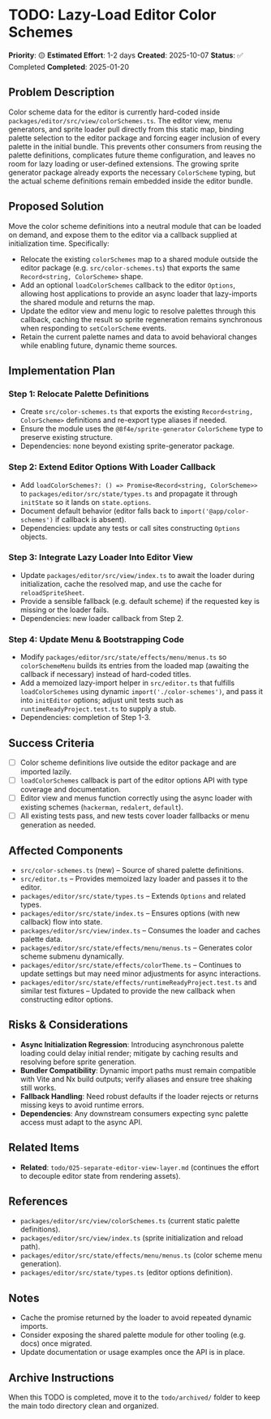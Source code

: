 # TODO: Lazy-Load Editor Color Schemes

**Priority**: 🟡
**Estimated Effort**: 1-2 days
**Created**: 2025-10-07
**Status**: ✅ Completed
**Completed**: 2025-01-20

## Problem Description

Color scheme data for the editor is currently hard-coded inside `packages/editor/src/view/colorSchemes.ts`. The editor view, menu generators, and sprite loader pull directly from this static map, binding palette selection to the editor package and forcing eager inclusion of every palette in the initial bundle. This prevents other consumers from reusing the palette definitions, complicates future theme configuration, and leaves no room for lazy loading or user-defined extensions. The growing sprite generator package already exports the necessary `ColorScheme` typing, but the actual scheme definitions remain embedded inside the editor bundle.

## Proposed Solution

Move the color scheme definitions into a neutral module that can be loaded on demand, and expose them to the editor via a callback supplied at initialization time. Specifically:
- Relocate the existing `colorSchemes` map to a shared module outside the editor package (e.g. `src/color-schemes.ts`) that exports the same `Record<string, ColorScheme>` shape.
- Add an optional `loadColorSchemes` callback to the editor `Options`, allowing host applications to provide an async loader that lazy-imports the shared module and returns the map.
- Update the editor view and menu logic to resolve palettes through this callback, caching the result so sprite regeneration remains synchronous when responding to `setColorScheme` events.
- Retain the current palette names and data to avoid behavioral changes while enabling future, dynamic theme sources.

## Implementation Plan

### Step 1: Relocate Palette Definitions
- Create `src/color-schemes.ts` that exports the existing `Record<string, ColorScheme>` definitions and re-export type aliases if needed.
- Ensure the module uses the `@8f4e/sprite-generator` `ColorScheme` type to preserve existing structure.
- Dependencies: none beyond existing sprite-generator package.

### Step 2: Extend Editor Options With Loader Callback
- Add `loadColorSchemes?: () => Promise<Record<string, ColorScheme>>` to `packages/editor/src/state/types.ts` and propagate it through `initState` so it lands on `state.options`.
- Document default behavior (editor falls back to `import('@app/color-schemes')` if callback is absent).
- Dependencies: update any tests or call sites constructing `Options` objects.

### Step 3: Integrate Lazy Loader Into Editor View
- Update `packages/editor/src/view/index.ts` to await the loader during initialization, cache the resolved map, and use the cache for `reloadSpriteSheet`.
- Provide a sensible fallback (e.g. default scheme) if the requested key is missing or the loader fails.
- Dependencies: new loader callback from Step 2.

### Step 4: Update Menu & Bootstrapping Code
- Modify `packages/editor/src/state/effects/menu/menus.ts` so `colorSchemeMenu` builds its entries from the loaded map (awaiting the callback if necessary) instead of hard-coded titles.
- Add a memoized lazy-import helper in `src/editor.ts` that fulfills `loadColorSchemes` using dynamic `import('./color-schemes')`, and pass it into `initEditor` options; adjust unit tests such as `runtimeReadyProject.test.ts` to supply a stub.
- Dependencies: completion of Step 1-3.

## Success Criteria

- [ ] Color scheme definitions live outside the editor package and are imported lazily.
- [ ] `loadColorSchemes` callback is part of the editor options API with type coverage and documentation.
- [ ] Editor view and menus function correctly using the async loader with existing schemes (`hackerman`, `redalert`, `default`).
- [ ] All existing tests pass, and new tests cover loader fallbacks or menu generation as needed.

## Affected Components

- `src/color-schemes.ts` (new) – Source of shared palette definitions.
- `src/editor.ts` – Provides memoized lazy loader and passes it to the editor.
- `packages/editor/src/state/types.ts` – Extends `Options` and related types.
- `packages/editor/src/state/index.ts` – Ensures options (with new callback) flow into state.
- `packages/editor/src/view/index.ts` – Consumes the loader and caches palette data.
- `packages/editor/src/state/effects/menu/menus.ts` – Generates color scheme submenu dynamically.
- `packages/editor/src/state/effects/colorTheme.ts` – Continues to update settings but may need minor adjustments for async interactions.
- `packages/editor/src/state/effects/runtimeReadyProject.test.ts` and similar test fixtures – Updated to provide the new callback when constructing editor options.

## Risks & Considerations

- **Async Initialization Regression**: Introducing asynchronous palette loading could delay initial render; mitigate by caching results and resolving before sprite generation.
- **Bundler Compatibility**: Dynamic import paths must remain compatible with Vite and Nx build outputs; verify aliases and ensure tree shaking still works.
- **Fallback Handling**: Need robust defaults if the loader rejects or returns missing keys to avoid runtime errors.
- **Dependencies**: Any downstream consumers expecting sync palette access must adapt to the async API.

## Related Items

- **Related**: `todo/025-separate-editor-view-layer.md` (continues the effort to decouple editor state from rendering assets).

## References

- `packages/editor/src/view/colorSchemes.ts` (current static palette definitions).
- `packages/editor/src/view/index.ts` (sprite initialization and reload path).
- `packages/editor/src/state/effects/menu/menus.ts` (color scheme menu generation).
- `packages/editor/src/state/types.ts` (editor options definition).

## Notes

- Cache the promise returned by the loader to avoid repeated dynamic imports.
- Consider exposing the shared palette module for other tooling (e.g. docs) once migrated.
- Update documentation or usage examples once the API is in place.

## Archive Instructions

When this TODO is completed, move it to the `todo/archived/` folder to keep the main todo directory clean and organized. 
